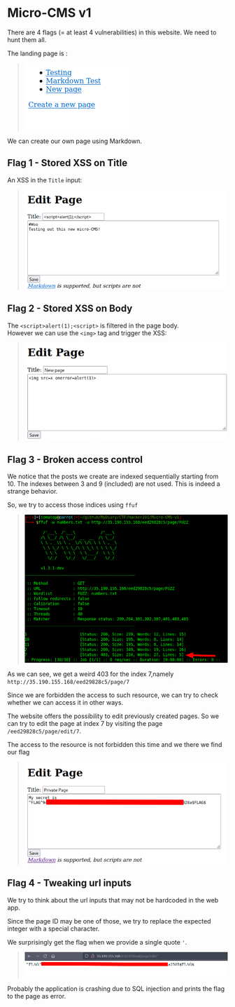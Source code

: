 # Micro-CMS v1

There are 4 flags (= at least 4 vulnerabilities) in this website. We need to hunt them all.

The landing page is :

>![](imgs/2021-07-15-11-46-28.png)


We can create our own page using Markdown.

## Flag 1 - Stored XSS on Title 

An XSS in the `Title` input:

>![](imgs/2021-07-15-11-48-28.png)

## Flag 2 - Stored XSS on Body

The `<script>alert(1);<script>` is filtered in the page body.  
However we can use the `<img>` tag and trigger the XSS:

>![](imgs/2021-07-15-11-50-31.png)

## Flag 3 - Broken access control

We notice that the posts we create are indexed sequentially starting from 10. The indexes between 3 and 9 (included) are not used. This is indeed a strange behavior.

So, we try to access those indices using `ffuf`

>![](imgs/2021-07-15-21-24-03.png)

As we can see, we get a weird 403 for the index 7,namely `http://35.190.155.168/eed29828c5/page/7`

Since we are forbidden the access to such resource, we can try to check whether we can access it in other ways.  

The website offers the possibility to edit previously created pages. So we can try to edit the page at index 7 by visiting the page `/eed29828c5/page/edit/7`. 

The access to the resource is not forbidden this time and we there we find our flag

>![](imgs/2021-07-16-10-20-44.png)


## Flag 4 - Tweaking url inputs

We try to think about the url inputs that may not be hardcoded in the web app.

Since the page ID may be one of those, we try to replace the expected integer with a special character.

We surprisingly get the flag when we provide a single quote `'`. 

>![](imgs/2021-07-16-10-12-32.png)

Probably the application is crashing due to SQL injection and prints the flag to the page as error.
